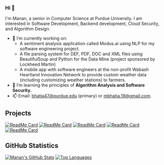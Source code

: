 ### Hi 👋
I'm Manan, a senior in Computer Science at Purdue University. I am interested in Software Development, Backend development, Cloud Security, and Algorithm Design.
- 🔭 I’m currently working on:
  - A sentiment analysis application called Modus.ai using NLP for my software engineering project.
  - A file parsing system for DEF, PDF, DOC and XML files using BeautifulSoup and Python for the Data Mine (project sponsored by Lockheed Martin)
  - A mobile app with software engineers at the non-profit Wabash Heartland Innovation Network to provide custom weather data (including customizing weather stations) to farmers.
- 🌱 I’m learning the principles of **Algorithm Analysis and Software Security.**
- 📫 Email: bhatia47@purdue.edu (primary) or mbhatia.19@gmail.com.

## Projects

[![ReadMe Card](https://github-readme-stats.vercel.app/api/pin/?username=bhatia47-lw&repo=Modus.ai&theme=tokyonight)](https://github.com/bhatia47-lw/Modus.ai)
[![ReadMe Card](https://github-readme-stats.vercel.app/api/pin/?username=bhatia47-lw&repo=data-structs-and-algorithms&theme=tokyonight)](https://github.com/bhatia47-lw/data-structs-and-algorithms)
[![ReadMe Card](https://github-readme-stats.vercel.app/api/pin/?username=bhatia47-lw&repo=right-leaning-red-black-tree&theme=tokyonight)](https://github.com/bhatia47-lw/right-leaning-red-black-tree)
[![ReadMe Card](https://github-readme-stats.vercel.app/api/pin/?username=bhatia47-lw&repo=airport-management-system&theme=tokyonight)](https://github.com/bhatia47-lw/airport-management-system)
[![ReadMe Card](https://github-readme-stats.vercel.app/api/pin/?username=sferia003&repo=ctracr&theme=tokyonight)](https://github.com/sferia003/ctracr)

## GitHub Statistics

[![Manan's GitHub Stats](https://github-readme-stats.vercel.app/api?username=bhatia47-lw&theme=tokyonight&count_private=true&show_icons=true&include_all_commits&hide=prs)](https://github.com/bhatia47-lw)
[![Top Languages](https://github-readme-stats.vercel.app/api/top-langs/?username=bhatia47-lw&theme=tokyonight&exclude_repo=data-structs-and-algorithms&layout=compact&card_width=290)](https://github.com/bhatia47-lw)



<!--
**bhatia47/bhatia47** is a ✨ _special_ ✨ repository because its `README.md` (this file) appears on your GitHub profile.
###### readme stats(display cards) credits: https://github.com/anuraghazra/github-readme-stats
Here are some ideas to get you started:

- 🔭 I’m currently working on ...
- 🌱 I’m currently learning ...
- 👯 I’m looking to collaborate on ...
- 🤔 I’m looking for help with ...
- 💬 Ask me about ...
- 📫 How to reach me: ...
- 😄 Pronouns: ...
- ⚡ Fun fact: ...
-->
